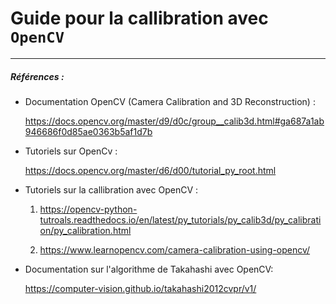 # Guide pour la callibration avec `OpenCV`








----
##### Références : 

- Documentation OpenCV (Camera Calibration and 3D Reconstruction) : 

  https://docs.opencv.org/master/d9/d0c/group__calib3d.html#ga687a1ab946686f0d85ae0363b5af1d7b

- Tutoriels sur OpenCv : 

  https://docs.opencv.org/master/d6/d00/tutorial_py_root.html
    
- Tutoriels sur la callibration avec OpenCV : 

  1. https://opencv-python-tutroals.readthedocs.io/en/latest/py_tutorials/py_calib3d/py_calibration/py_calibration.html
  
  2. https://www.learnopencv.com/camera-calibration-using-opencv/
  
- Documentation sur l'algorithme de Takahashi avec OpenCV:

  https://computer-vision.github.io/takahashi2012cvpr/v1/
